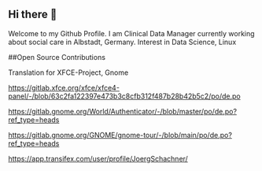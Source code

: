 ## Hi there 👋
Welcome to my Github Profile. I am Clinical Data Manager currently working about social care in Albstadt, Germany. Interest in Data Science, Linux

##Open Source Contributions

Translation for XFCE-Project, Gnome 

https://gitlab.xfce.org/xfce/xfce4-panel/-/blob/63c2fa122397e473b3c8cfb312f487b28b42b5c2/po/de.po

https://gitlab.gnome.org/World/Authenticator/-/blob/master/po/de.po?ref_type=heads

https://gitlab.gnome.org/GNOME/gnome-tour/-/blob/main/po/de.po?ref_type=heads

https://app.transifex.com/user/profile/JoergSchachner/
